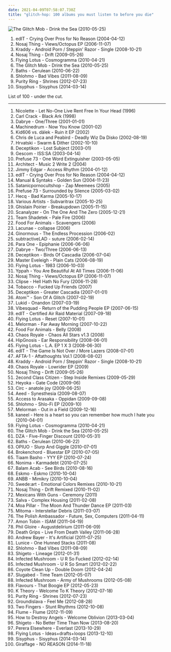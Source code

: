 ```yaml
---
date: 2021-04-09T07:58:07.730Z
title: "glitch-hop: 100 albums you must listen to before you die"
---
```

![The Glitch Mob - Drink the Sea (2010-05-25)](http://coverartarchive.org/release/76e5d7ce-8051-4bb4-8aac-f248a4834114/18402662166-500.jpg "The Glitch Mob - Drink the Sea (2010-05-25)")
<ol class="albums">
<li data-cover="http://coverartarchive.org/release/d38a0e2e-cf35-47ad-85ae-a87c4f321d3b/13298022685-500.jpg" data-tags="idm, glitch" role="button">edIT - Crying Over Pros for No Reason (2004-04-12)</li>
<li data-cover="http://coverartarchive.org/release/278756b2-edfe-48b6-b282-c42cbd3e3a13/2013202913-500.jpg" data-tags="instrumental, experimental, idm, glitch-hop" role="button">Nosaj Thing - Views/Octopus EP (2006-11-07)</li>
<li data-cover="http://coverartarchive.org/release/e1fdc581-6f03-46a1-ac5a-cc18dfff1374/5428348641-500.jpg" data-tags="glitch-hop" role="button">Kraddy - Android Porn / Steppin' Razor - Single (2008-10-21)</li>
<li data-cover="http://coverartarchive.org/release/d1b46266-0c14-4e82-856a-4ce9e900fa06/23064993362-500.jpg" data-tags="idm, glitch-hop, electronic, glitch" role="button">Nosaj Thing - Drift (2009-05-26)</li>
<li data-cover="http://coverartarchive.org/release/7369257e-2346-4fe6-8810-c92c409d6671/2454875002-500.jpg" data-tags="idm" role="button">Flying Lotus - Cosmogramma (2010-04-21)</li>
<li data-cover="http://coverartarchive.org/release/76e5d7ce-8051-4bb4-8aac-f248a4834114/18402662166-500.jpg" data-tags="glitch, electronic" role="button">The Glitch Mob - Drink the Sea (2010-05-25)</li>
<li data-cover="http://coverartarchive.org/release/5ddd6650-d435-447d-8679-98a63ddaf637/3944000674-500.jpg" data-tags="electronic, downtempo, idm" role="button">Baths - Cerulean (2010-06-22)</li>
<li data-cover="http://coverartarchive.org/release/b9e7127a-a18e-4b9e-8e9e-94f22d6d9b70/4524583924-500.jpg" data-tags="ambient, idm, wonky" role="button">Shlohmo - Bad Vibes (2011-08-09)</li>
<li data-cover="http://coverartarchive.org/release/3148628c-f648-45c0-95ea-b03dc0716e99/1568868601-500.jpg" data-tags="synthpop" role="button">Purity Ring - Shrines (2012-07-23)</li>
<li data-cover="http://coverartarchive.org/release/c21490e8-3d81-4ea2-96ca-16fac86d15af/6829541612-500.jpg" data-tags="electronic, experimental, glitch-hop, alternative hip-hop, pop rap, abstract hip-hop, glitch pop, experimental hip-hop, art pop, my gang 14" role="button">Sisyphus - Sisyphus (2014-03-14)</li>
</ol>
List of 100 - under the cut.
<!-- more -->

_________________

<ol class="albums">
<li data-cover="https://img.discogs.com/FZG88pztMI-YENbKM58XjoVvXJ0=/fit-in/600x594/filters:strip_icc():format(jpeg):mode_rgb():quality(90)/discogs-images/R-11567-1371762916-3450.jpeg.jpg" data-tags="trip-hop, downtempo, acid jazz, breakbeat, neo-soul, glitch pop, industrial pop, alec empire, techno pop, trip-pop, afropunk" role="button">
Nicolette - Let No-One Live Rent Free In Your Head (1996)
</li>
<li data-cover="http://coverartarchive.org/release/56f36b3c-f431-43be-af3f-4d5c78c21464/2542376630-500.jpg" data-tags="noise, hip-hop, trip-hop, dub, lo-fi, underground hip-hop, dub techno, breakbeat, illbient, dub-hop, abstract hip-hop, ambient noise, industrial dub" role="button">
Carl Crack - Black Ark (1998)
</li>
<li data-cover="http://coverartarchive.org/release/636bee35-a896-4f92-8c91-a7e0e9214d01/15679644873-500.jpg" data-tags="electronic" role="button">
Dabrye - One/Three (2001-01-01)
</li>
<li data-cover="https://via.placeholder.com/450" data-tags="idm, glitch-hop" role="button">
Machinedrum - Now You Know (2001-02)
</li>
<li data-cover="http://coverartarchive.org/release/f801bf56-ff1c-45a0-bcb9-3dded3c3a886/27853103993-500.jpg" data-tags="idm, glitch, broken beat, glitch-hop, breakbeat, abstract hip-hop, industrial hip-hop" role="button">
Kid606 vs. dälek - Ruin it EP (2002)
</li>
<li data-cover="https://via.placeholder.com/450" data-tags="electronic, glitch-hop" role="button">
Chris de Luca and Peabird - Deadly Wiz Da Disko (2002-08-19)
</li>
<li data-cover="https://img.discogs.com/y78u3qcaju4gdl_e2gkMTrUiqU0=/fit-in/600x595/filters:strip_icc():format(jpeg):mode_rgb():quality(90)/discogs-images/R-62379-1253974399.jpeg.jpg" data-tags="idm, electronica" role="button">
Hrvatski - Swarm & Dither (2002-10-10)
</li>
<li data-cover="https://img.discogs.com/2e1tPzpVQYRkRQ5ouHlaWK4KFHk=/fit-in/300x300/filters:strip_icc():format(jpeg):mode_rgb():quality(90)/discogs-images/R-100499-001.jpg.jpg" data-tags="electronic, downtempo" role="button">
Deceptikon - Lost Subject (2003-01)
</li>
<li data-cover="http://coverartarchive.org/release/3763ff11-de2c-4795-97a9-651dbf3f343c/27342355537-500.jpg" data-tags="idm, glitch" role="button">
Gescom - ISS:SA (2003-04-14)
</li>
<li data-cover="http://coverartarchive.org/release/3e859617-bdd3-4274-b305-431dbe031b54/2563481490-500.jpg" data-tags="electronic" role="button">
Prefuse 73 - One Word Extinguisher (2003-05-05)
</li>
<li data-cover="https://img.discogs.com/LhI27-nv04WlmGyIg61mJaVHZs4=/fit-in/600x600/filters:strip_icc():format(jpeg):mode_rgb():quality(90)/discogs-images/R-5136390-1385483570-9507.jpeg.jpg" data-tags="glitch-hop, instrumental hip-hop, vidmofavouritealbum" role="button">
Architect - Music 2 Write 2 (2004)
</li>
<li data-cover="https://img.discogs.com/vpDeegmwefBH43Zq2LLFdXn2-SA=/fit-in/480x480/filters:strip_icc():format(jpeg):mode_rgb():quality(90)/discogs-images/R-206336-1255448323.jpeg.jpg" data-tags="trip-hop, techno" role="button">
Jimmy Edgar - Access Rhythm (2004-01-12)
</li>
<li data-cover="http://coverartarchive.org/release/d38a0e2e-cf35-47ad-85ae-a87c4f321d3b/13298022685-500.jpg" data-tags="idm, glitch" role="button">
edIT - Crying Over Pros for No Reason (2004-04-12)
</li>
<li data-cover="https://img.discogs.com/39SURWf65o0dX8wuQAZD9Xs1ejs=/fit-in/600x600/filters:strip_icc():format(jpeg):mode_rgb():quality(90)/discogs-images/R-325746-1522551241-9734.jpeg.jpg" data-tags="chillout, ambient, experimental, easy listening, indietronica, shoegaze, abstract, idm, dreamy, dream pop, drone, glitch-hop, space pop, intellegent" role="button">
Manual & Syntaks - Golden Sun (2004-11-23)
</li>
<li data-cover="http://coverartarchive.org/release/8c488bff-329d-480b-a090-4719a727ff57/26556753364-500.jpg" data-tags="idm, broken beat, glitch-hop, mash-up, breakcore, glitch pop, mash pop, s: sound collage" role="button">
Satanicpornocultshop - Zap Meemees (2005)
</li>
<li data-cover="http://coverartarchive.org/release/2617e49c-afa6-4a3c-a753-60a2138797c4/2563521384-500.jpg" data-tags="hip hop, idm" role="button">
Prefuse 73 - Surrounded by Silence (2005-03-02)
</li>
<li data-cover="http://coverartarchive.org/release/082e463f-7ee1-44e1-9bb0-4a2b4c7efad7/6834704975-500.jpg" data-tags="idm" role="button">
Hecq - Bad Karma (2005-10-17)
</li>
<li data-cover="https://img.discogs.com/YWhTL89qO40kEZDvCJdhnicP0JI=/fit-in/300x300/filters:strip_icc():format(jpeg):mode_rgb():quality(90)/discogs-images/R-18162550-1617623871-6631.jpeg.jpg" data-tags="ambient, techno, minimal house, melodic, idm, glitch-hop, detroit techno, to download, tagged wrong, go deeper, glitch-hop glitch" role="button">
Various Artists - Subvaritrax (2005-10-25)
</li>
<li data-cover="https://img.discogs.com/udlNuu7s0hYRx69mVcyWFYaK5LM=/fit-in/300x298/filters:strip_icc():format(jpeg):mode_rgb():quality(90)/discogs-images/R-564773-1136848835.jpeg.jpg" data-tags="hip-hop" role="button">
Ghislain Poirier - Breakupdown (2005-11-15)
</li>
<li data-cover="https://img.discogs.com/xLhbPg96K-6tVTaMg-bnwBx9TWo=/fit-in/150x150/filters:strip_icc():format(jpeg):mode_rgb():quality(90)/discogs-images/R-807014-1160769489.jpeg.jpg" data-tags="noise, electronic, indie, industrial, idm, creative commons, noisecore, positron records, sister machine gun, christ analogue, esoteric electronica" role="button">
Scanalyzer - On The One And The Zero (2005-12-21)
</li>
<li data-cover="http://coverartarchive.org/release/5644d531-ab72-45f4-8d0f-1ad85a7fb1a1/14919661072-500.jpg" data-tags="grime" role="button">
Team Shadetek - Pale Fire (2006)
</li>
<li data-cover="https://img.discogs.com/xCpka6XAZ_Q0F-LgoTxo86EBKUg=/fit-in/150x150/filters:strip_icc():format(jpeg):mode_rgb():quality(90)/discogs-images/R-683917-1147465688.jpeg.jpg" data-tags="glitch-hop, industrial rap, experimental hip-hop, industrial hip-hop, industrial hip hop" role="button">
Food For Animals - Scavengers (2006)
</li>
<li data-cover="https://img.discogs.com/pojbUu55K4--Zm8NCvmX2H1cPFE=/fit-in/600x538/filters:strip_icc():format(jpeg):mode_rgb():quality(90)/discogs-images/R-952444-1184385092.jpeg.jpg" data-tags="glitch" role="button">
Lacunae - collapse (2006)
</li>
<li data-cover="http://coverartarchive.org/release/f41f6d5c-4c08-40b0-9e9e-d2d7157235c0/2221391729-500.jpg" data-tags="dubstep, downbeat, glitch, glitch-hop, dark ambient, forest music, hymen, downtempo idm" role="button">
Ginormous - The Endless Procession (2006-02)
</li>
<li data-cover="http://coverartarchive.org/release/2a8a4d34-3d15-45cf-9aab-185a9bbb1e35/16162130698-500.jpg" data-tags="electronic, ambient, n5md" role="button">
subtractiveLAD - suture (2006-02-14)
</li>
<li data-cover="https://img.discogs.com/Qwj3qNkyWdQfE-SUBJd5tkeRWRI=/fit-in/450x450/filters:strip_icc():format(jpeg):mode_rgb():quality(90)/discogs-images/R-683176-1147293853.jpeg.jpg" data-tags="electro" role="button">
Para One - Epiphanie (2006-06-06)
</li>
<li data-cover="http://coverartarchive.org/release/0c24b13e-60e1-4778-b23d-fb105f483eef/8153132876-500.jpg" data-tags="hip-hop, hip hop, experimental, ghostly international" role="button">
Dabrye - Two/Three (2006-06-13)
</li>
<li data-cover="https://img.discogs.com/ZEIMvolvC-Kbjh6oY02LWhpgvd8=/fit-in/500x451/filters:strip_icc():format(jpeg):mode_rgb():quality(90)/discogs-images/R-738517-1153718455.jpeg.jpg" data-tags="hip-hop, electronica, instrumental, downtempo, indietronica, idm, glitch-hop, remix, japan, merck, tour cd" role="button">
Deceptikon - Birds Of Cascadia (2006-07-04)
</li>
<li data-cover="https://img.discogs.com/TmTRJgtiK-V8yKBY3GeR9rqpFCo=/fit-in/200x199/filters:strip_icc():format(jpeg):mode_rgb():quality(90)/discogs-images/R-1003438-1182908884.jpeg.jpg" data-tags="idm, glitch, trip hop, mashup, jungle, glitch-hop, instrumental hip-hop, intelligent jungle, blip hop, wobbly, glitch hop, drill'n'bass, mind-melting, free music, glitch pop, wonky, free download, drill n bass, boom bap, bassy, bass music, mad-hop, glitchy electronica, wonk hop, weird electronica, avante-garde hip hop, freak hop, glitchy idm, i love technology always and forever, lab beats, gangsta glitch, glitchy jungle, lab beat, idm freak hop" role="button">
Master Eveleigh - Plain Cats (2006-08-19)
</li>
<li data-cover="http://coverartarchive.org/release/b4f4cd9a-a019-4bc8-8ced-2cbc10fac174/6263849322-500.jpg" data-tags="downtempo, instrumental hip-hop, electronic, idm, flipflow" role="button">
Flying Lotus - 1983 (2006-10-03)
</li>
<li data-cover="http://coverartarchive.org/release/e3f1378d-7dbd-49a9-afe0-0d6c0a4b6ccc/8131898956-500.jpg" data-tags="ninja tune" role="button">
Yppah - You Are Beautiful At All Times (2006-11-06)
</li>
<li data-cover="http://coverartarchive.org/release/278756b2-edfe-48b6-b282-c42cbd3e3a13/2013202913-500.jpg" data-tags="instrumental, experimental, idm, glitch-hop" role="button">
Nosaj Thing - Views/Octopus EP (2006-11-07)
</li>
<li data-cover="https://img.discogs.com/-XnFkV2hRHI2Iu3E3Kb1jH9Y0eM=/fit-in/600x600/filters:strip_icc():format(jpeg):mode_rgb():quality(90)/discogs-images/R-845159-1269046384.jpeg.jpg" data-tags="hip-hop, neptunes, rap" role="button">
Clipse - Hell Hath No Fury (2006-11-28)
</li>
<li data-cover="http://coverartarchive.org/release/29c864e5-28ca-3c24-af4d-21d8066c799a/16250073075-500.jpg" data-tags="electronic, electronica, anticon" role="button">
Tobacco - Fucked Up Friends (2007)
</li>
<li data-cover="https://img.discogs.com/e_Ob8YScqdgXyKgGS_hrY3okNwA=/fit-in/600x600/filters:strip_icc():format(jpeg):mode_rgb():quality(90)/discogs-images/R-894949-1292904322.jpeg.jpg" data-tags="hip-hop, electronic, instrumental" role="button">
Deceptikon - Greater Cascadia (2007-01-01)
</li>
<li data-cover="https://via.placeholder.com/450" data-tags="glitch-hop" role="button">
Atom™ - Son Of A Glitch (2007-02-19)
</li>
<li data-cover="https://img.discogs.com/dyedb5sSpFbhsxifxQ2D7cMtuYA=/fit-in/500x500/filters:strip_icc():format(jpeg):mode_rgb():quality(90)/discogs-images/R-913437-1172441581.jpeg.jpg" data-tags="instrumental hip hop" role="button">
Lukid - Onandon (2007-03-19)
</li>
<li data-cover="http://coverartarchive.org/release/cea77d89-2c19-43d4-b375-cac48fe55f65/11017655227-500.jpg" data-tags="dubstep, glitch-hop, breakbeat" role="button">
Vibesquad - Return of the Pudding People EP (2007-06-15)
</li>
<li data-cover="http://coverartarchive.org/release/c70c8b80-7d09-4825-a65f-0d7e51f04507/3281018006-500.jpg" data-tags="idm, glitch, glitch-hop" role="button">
edIT - Certified Air Raid Material (2007-09-18)
</li>
<li data-cover="http://coverartarchive.org/release/3ee323fc-3ebd-4958-af9f-1611700690c8/1414742832-500.jpg" data-tags="experimental" role="button">
Flying Lotus - Reset (2007-10-01)
</li>
<li data-cover="https://img.discogs.com/0Kq036vXFNU5Igzwd0Tb_Mr5mew=/fit-in/150x150/filters:strip_icc():format(jpeg):mode_rgb():quality(90)/discogs-images/R-1639018-1233851474.jpeg.jpg" data-tags="electronic, ambient, experimental, downtempo, idm" role="button">
Melorman - Far Away Morning (2007-10-22)
</li>
<li data-cover="https://img.discogs.com/SQ48WPcX26IpnYsWXnlCsgzD9-k=/fit-in/216x194/filters:strip_icc():format(jpeg):mode_rgb():quality(90)/discogs-images/R-1232757-1202492584.jpeg.jpg" data-tags="glitch-hop, industrial rap, experimental hip-hop, industrial hip-hop, industrial hip hop" role="button">
Food For Animals - Belly (2008)
</li>
<li data-cover="https://img.discogs.com/9gqjdJPDlX1Ei-O_rss9aR0c2DA=/fit-in/600x600/filters:strip_icc():format(jpeg):mode_rgb():quality(90)/discogs-images/R-8699049-1466863537-1089.jpeg.jpg" data-tags="hip-hop, pop, glitch-hop, crunk, rnb, breakcore, experimental hip-hop, industrial hip-hop, noise-hop, avant-hop, death-hop" role="button">
Chaos Royale - Chaos All Stars v1.3 (2008)
</li>
<li data-cover="https://img.discogs.com/33G0iVnkkf8-Fr7uVN6ERsoIWfU=/fit-in/500x500/filters:strip_icc():format(jpeg):mode_rgb():quality(90)/discogs-images/R-1419403-1362125622-1208.jpeg.jpg" data-tags="hip-hop, trip-hop, glitch-hop" role="button">
HipGnosis - Ear Responsibility (2008-06-01)
</li>
<li data-cover="http://coverartarchive.org/release/b598b6e8-7a63-4baf-9a0a-a2786ec59487/1414726260-500.jpg" data-tags="idm" role="button">
Flying Lotus - L.A. EP 1 X 3 (2008-06-30)
</li>
<li data-cover="http://coverartarchive.org/release/b533d037-d20c-4964-91e7-bed3bbe8d250/10497390895-500.jpg" data-tags="hip hop, idm, glitch, glitch-hop" role="button">
edIT - The Game Is Not Over / More Lazers (2008-07-01)
</li>
<li data-cover="https://img.discogs.com/9cPtN4Do9wAnF_22EIDMZDUA-R0=/fit-in/300x300/filters:strip_icc():format(jpeg):mode_rgb():quality(90)/discogs-images/R-1423048-1218462206.jpeg.jpg" data-tags="trip-hop, instrumental, instrumental hip-hop" role="button">
AFTA-1 - Aftathoughts Vol.1 (2008-08-02)
</li>
<li data-cover="http://coverartarchive.org/release/e1fdc581-6f03-46a1-ac5a-cc18dfff1374/5428348641-500.jpg" data-tags="glitch-hop" role="button">
Kraddy - Android Porn / Steppin' Razor - Single (2008-10-21)
</li>
<li data-cover="https://img.discogs.com/dbrBROJKwGJb0KNkbYM3PF5sg0Y=/fit-in/600x600/filters:strip_icc():format(jpeg):mode_rgb():quality(90)/discogs-images/R-2239995-1271711522.jpeg.jpg" data-tags="hip-hop, glitch-hop, gangsta rap, illbient, gangsta, experimental hip-hop, gangster rap, industrial hip-hop, noise-hop, avant-hop, death-hop" role="button">
Chaos Royale - Lowrider EP (2009)
</li>
<li data-cover="http://coverartarchive.org/release/d1b46266-0c14-4e82-856a-4ce9e900fa06/23064993362-500.jpg" data-tags="idm, glitch-hop, electronic, glitch" role="button">
Nosaj Thing - Drift (2009-05-26)
</li>
<li data-cover="http://coverartarchive.org/release/bcf9ccd7-f90a-437b-b812-d83223d29b3a/4189319324-500.jpg" data-tags="electronica, idm, glitch, instrumental hip-hop, beats, headz" role="button">
2econd Class Citizen - Step Inside Remixes (2009-05-29)
</li>
<li data-cover="https://img.discogs.com/XgPVeODzgQb3wTOt0d98sDv89Mk=/fit-in/360x360/filters:strip_icc():format(jpeg):mode_rgb():quality(90)/discogs-images/R-1825046-1245989547.jpeg.jpg" data-tags="dubstep" role="button">
Heyoka - Gate Code (2009-06)
</li>
<li data-cover="http://coverartarchive.org/release/b4ab2162-78b0-4e36-a3d6-f78215aaa3b3/1202817416-500.jpg" data-tags="electronica, electro, glitch, glitch-hop, jamendo, cc music" role="button">
Circ - anatole joy (2009-06-25)
</li>
<li data-cover="http://coverartarchive.org/release/78e2523d-ac84-4105-bc77-44588c85145e/2829233120-500.jpg" data-tags="instrumental" role="button">
Aeed - Synesthesia (2009-08-07)
</li>
<li data-cover="http://coverartarchive.org/release/1bd7effe-c376-442c-8b1d-a041f6d628f6/5962172814-500.jpg" data-tags="idm" role="button">
Access to Arasaka - Oppidan (2009-09-08)
</li>
<li data-cover="http://coverartarchive.org/release/4ea83848-98c4-46e9-ada2-219c5044eaa0/24588619185-500.jpg" data-tags="instrumental, experimental, idm, glitch, broken beat, glitch-hop, chillwave, chilwave" role="button">
Shlohmo - Shlo-Fi EP (2009-10)
</li>
<li data-cover="http://coverartarchive.org/release/107a9449-948a-44a9-be34-145e202241fc/20975095628-500.jpg" data-tags="electronic, ambient, experimental, down tempo, downtempo, calm, idm, glitch-hop, sky, cloud, field, want to buy, symbolic interaction" role="button">
Melorman - Out in a Field (2009-12-16)
</li>
<li data-cover="http://coverartarchive.org/release/bb6d53cc-4291-419d-8c57-a1c58d874cd0/8300831562-500.jpg" data-tags="french, ambient, idm, glitch-hop, folktronica, ballad, demoscene, melodica, toytronic" role="button">
kaneel - Here is a heart so you can remember how much I hate you (2010-04-01)
</li>
<li data-cover="http://coverartarchive.org/release/7369257e-2346-4fe6-8810-c92c409d6671/2454875002-500.jpg" data-tags="idm" role="button">
Flying Lotus - Cosmogramma (2010-04-21)
</li>
<li data-cover="http://coverartarchive.org/release/76e5d7ce-8051-4bb4-8aac-f248a4834114/18402662166-500.jpg" data-tags="glitch, electronic" role="button">
The Glitch Mob - Drink the Sea (2010-05-25)
</li>
<li data-cover="http://coverartarchive.org/release/736ec234-710d-421f-9f07-a495d7964c20/24588630552-500.jpg" data-tags="experimental, idm, bass music" role="button">
DZA - Five-Finger Discount (2010-05-31)
</li>
<li data-cover="http://coverartarchive.org/release/5ddd6650-d435-447d-8679-98a63ddaf637/3944000674-500.jpg" data-tags="electronic, downtempo, idm" role="button">
Baths - Cerulean (2010-06-22)
</li>
<li data-cover="http://coverartarchive.org/release/ed08e6b3-1c4a-4441-a1c1-d111f477d2a4/7741978584-500.jpg" data-tags="glitch" role="button">
OPIUO - Slurp And Giggle (2010-07-01)
</li>
<li data-cover="https://img.discogs.com/liZguu2EarG7bmQ2Y-3QiwuNX38=/fit-in/600x600/filters:strip_icc():format(jpeg):mode_rgb():quality(90)/discogs-images/R-2343542-1278534537.jpeg.jpg" data-tags="dubstep, glitch-hop, wonky" role="button">
Brokenchord - Bluestar EP (2010-07-05)
</li>
<li data-cover="http://coverartarchive.org/release/39b51459-8c38-4fd5-82c1-19f9b1f987d0/8898093298-500.jpg" data-tags="witch house" role="button">
Tiaam Basho - YYY EP (2010-07-24)
</li>
<li data-cover="https://img.discogs.com/9E1XqSwwVUW1Q8Na0krhGnDN7ZM=/fit-in/600x600/filters:strip_icc():format(jpeg):mode_rgb():quality(90)/discogs-images/R-2369109-1279998205.jpeg.jpg" data-tags="electronica, ambient, experimental, idm, glitch, glitch-hop, pegasus core" role="button">
Nonima - Karmadebt (2010-07-25)
</li>
<li data-cover="https://img.discogs.com/GD9AL-kV5ex5f4e-0Hg9Bn8ObY0=/fit-in/600x606/filters:strip_icc():format(jpeg):mode_rgb():quality(90)/discogs-images/R-2395663-1583879733-7591.jpeg.jpg" data-tags="witch house" role="button">
Balam Acab - See Birds (2010-08-16)
</li>
<li data-cover="http://coverartarchive.org/release/950b3c72-e447-4b73-968a-a42fb4cd2aa1/3410361482-500.jpg" data-tags="glitch, downtempo" role="button">
Eskmo - Eskmo (2010-10-04)
</li>
<li data-cover="http://coverartarchive.org/release/81097b5b-7412-4de5-b2ce-cb008c8a7ed1/17882892253-500.jpg" data-tags="experimental" role="button">
ANBB - Mimikry (2010-10-04)
</li>
<li data-cover="http://coverartarchive.org/release/9fb40cac-33ba-4be1-bb73-51ce725511f3/8992623491-500.jpg" data-tags="electronic, hip-hop, glitch-hop, wonky" role="button">
Swede:art - Emotional Colors Remixes (2010-10-21)
</li>
<li data-cover="http://coverartarchive.org/release/bad9d791-d7a2-4ce9-ad67-3aec48f1b070/4058329832-500.jpg" data-tags="idm, electronic, glitch" role="button">
Nosaj Thing - Drift Remixed (2010-11-02)
</li>
<li data-cover="http://coverartarchive.org/release/537e0998-6fca-410b-9d8f-0647eb00518d/3557262804-500.jpg" data-tags="hip hop, experimental, glitch, glitch-hop, cumbia, future garage" role="button">
Mexicans With Guns - Ceremony (2011)
</li>
<li data-cover="https://img.discogs.com/MAY09g0CdSVsfUKvfT-fLzp2hig=/fit-in/600x600/filters:strip_icc():format(jpeg):mode_rgb():quality(90)/discogs-images/R-2711342-1364257961-2576.jpeg.jpg" data-tags="house, glitch, glitch-hop, synth-pop" role="button">
Salva - Complex Housing (2011-02-08)
</li>
<li data-cover="https://img.discogs.com/6mZujC03yn949XtQGvehzlYMdgM=/fit-in/600x600/filters:strip_icc():format(jpeg):mode_rgb():quality(90)/discogs-images/R-2801924-1329813466.jpeg.jpg" data-tags="instrumental, experimental, abstract, glitch-hop" role="button">
Moa Pillar - The Moon And Thunder Dance EP (2011-03)
</li>
<li data-cover="https://img.discogs.com/shRNjvS4E4e4ltBDD49o6Kg3u9c=/fit-in/600x600/filters:strip_icc():format(jpeg):mode_rgb():quality(90)/discogs-images/R-2751271-1518193977-6532.jpeg.jpg" data-tags="ambient, experimental, idm, glitch, glitch-hop, section 27, pegasus core" role="button">
Mitoma - Interstellar Debris (2011-03-07)
</li>
<li data-cover="https://img.discogs.com/Q4TBnhRlmd3_eQXG_u5FV2t5q6w=/fit-in/600x600/filters:strip_icc():format(jpeg):mode_rgb():quality(90)/discogs-images/R-3517910-1333617070.jpeg.jpg" data-tags="electro, glitch, glitch-hop" role="button">
The Polish Ambassador - Future, Sex, Computers (2011-04-11)
</li>
<li data-cover="http://coverartarchive.org/release/d3264e30-5a8f-4522-a8e3-41afa62846fd/7923895295-500.jpg" data-tags="experimental, electronic, dubstep" role="button">
Amon Tobin - ISAM (2011-04-19)
</li>
<li data-cover="https://via.placeholder.com/450" data-tags="electronic, glitch, experimental, glitch-hop, glitch hop, indie-electronic" role="button">
Phil Gloire - Augustdelirium (2011-06-09)
</li>
<li data-cover="http://coverartarchive.org/release/04b89d7e-b910-4def-9c9b-cd2643c796b2/12059655442-500.jpg" data-tags="glitch-hop, experimental hip-hop" role="button">
Death Grips - Live From Death Valley (2011-06-28)
</li>
<li data-cover="http://coverartarchive.org/release/d8c63fdf-28ea-47a3-be5e-c20f6f2f858c/10178789502-500.jpg" data-tags="electronic, progressive house" role="button">
Andrew Bayer - It's Artificial (2011-07-25)
</li>
<li data-cover="https://img.discogs.com/i5kONTRaVKOqZeHPeUdacQmlSys=/fit-in/600x600/filters:strip_icc():format(jpeg):mode_rgb():quality(90)/discogs-images/R-3056493-1316262878.jpeg.jpg" data-tags="glitch-hop" role="button">
Lunice - One Hunned Stacks (2011-08)
</li>
<li data-cover="http://coverartarchive.org/release/b9e7127a-a18e-4b9e-8e9e-94f22d6d9b70/4524583924-500.jpg" data-tags="ambient, idm, wonky" role="button">
Shlohmo - Bad Vibes (2011-08-09)
</li>
<li data-cover="http://coverartarchive.org/release/aa421493-e74d-4314-9ba6-4c965d0eddec/8156465206-500.jpg" data-tags="ambient" role="button">
Shigeto - Lineage (2012-01-31)
</li>
<li data-cover="http://coverartarchive.org/release/2958b31b-a549-4ed6-afa1-1214fd92cc69/12984343219-500.jpg" data-tags="dubstep, electro" role="button">
Infected Mushroom - U R So Fucked (2012-02-14)
</li>
<li data-cover="http://coverartarchive.org/release/a731609a-ff9f-4bd0-acfc-64af8c8ec994/12984375507-500.jpg" data-tags="dubstep" role="button">
Infected Mushroom - U R So Smart (2012-02-22)
</li>
<li data-cover="https://img.discogs.com/JKsvRXXz-Eqy7ERJ0BvBtjv_HR8=/fit-in/500x800/filters:strip_icc():format(jpeg):mode_rgb():quality(90)/discogs-images/R-3553691-1335039641.jpeg.jpg" data-tags="experimental, downtempo, idm, psychedelic, dreamy, atmospheric, dream pop, glitch-hop, relaxing, chillwave, ambient house" role="button">
Coyote Clean Up - Double Doom (2012-04-24)
</li>
<li data-cover="http://coverartarchive.org/release/cdafdfa1-c1da-490d-8de0-d3cdc84f3115/1071476638-500.jpg" data-tags="electronic, ninja tune" role="button">
Slugabed - Time Team (2012-05-07)
</li>
<li data-cover="http://coverartarchive.org/release/24187665-87de-40eb-82db-ad38b6ca1566/1078624918-500.jpg" data-tags="electronic, dubstep, electro" role="button">
Infected Mushroom - Army of Mushrooms (2012-05-08)
</li>
<li data-cover="http://coverartarchive.org/release/cc220ffa-35f5-4089-9326-7cbd4a7ad3f7/5429340084-500.jpg" data-tags="glitch-hop, glitch hop" role="button">
Flavours - That Boogie EP (2012-05-23)
</li>
<li data-cover="https://img.discogs.com/dLVZmFfo3doQTuXOzfM43xJgl-s=/fit-in/500x500/filters:strip_icc():format(jpeg):mode_rgb():quality(90)/discogs-images/R-7094966-1433604524-4934.jpeg.jpg" data-tags="electronic, glitch-hop, breakbeat, glitch hop" role="button">
K Theory - Welcome To K Theory (2012-07-18)
</li>
<li data-cover="http://coverartarchive.org/release/3148628c-f648-45c0-95ea-b03dc0716e99/1568868601-500.jpg" data-tags="synthpop" role="button">
Purity Ring - Shrines (2012-07-23)
</li>
<li data-cover="http://coverartarchive.org/release/5e7e2495-b424-4c11-bb65-7d5c9093878e/3537787498-500.jpg" data-tags="experimental, downtempo, idm, glitch-hop, title is imperative" role="button">
Groundislava - Feel Me (2012-08-28)
</li>
<li data-cover="https://img.discogs.com/P7fJyenTcCNPcYnDEQGfRqqVff4=/fit-in/600x600/filters:strip_icc():format(jpeg):mode_rgb():quality(90)/discogs-images/R-3883393-1348867217-4288.jpeg.jpg" data-tags="electronic, idm, glitch" role="button">
Two Fingers - Stunt Rhythms (2012-10-08)
</li>
<li data-cover="http://coverartarchive.org/release/9a700029-ee4e-442b-89fc-7d408edf9983/13521412902-500.jpg" data-tags="electronic" role="button">
Flume - Flume (2012-11-09)
</li>
<li data-cover="http://coverartarchive.org/release/1cc16d20-60ae-4e40-858a-4114a59862c4/4784001856-500.jpg" data-tags="industrial" role="button">
How to Destroy Angels - Welcome Oblivion (2013-03-04)
</li>
<li data-cover="http://coverartarchive.org/release/142942c3-66c2-4bc1-9465-890da8242e75/4517402719-500.jpg" data-tags="idm, downtempo" role="button">
Shigeto - No Better Time Than Now (2013-08-20)
</li>
<li data-cover="https://img.discogs.com/674z70vP3kLfP6RpueryhxHu9_A=/fit-in/600x600/filters:strip_icc():format(jpeg):mode_rgb():quality(90)/discogs-images/R-5046788-1383054395-8774.jpeg.jpg" data-tags="glitch-hop, indie folk, art pop, afrotronica, vapor wave" role="button">
Perera Elsewhere - Everlast (2013-10-29)
</li>
<li data-cover="http://coverartarchive.org/release/4e9b2934-ceb2-49b2-bd57-13f10491fefb/6766289257-500.jpg" data-tags="electronic, experimental" role="button">
Flying Lotus - Ideas+drafts+loops (2013-12-10)
</li>
<li data-cover="http://coverartarchive.org/release/c21490e8-3d81-4ea2-96ca-16fac86d15af/6829541612-500.jpg" data-tags="electronic, experimental, glitch-hop, alternative hip-hop, pop rap, abstract hip-hop, glitch pop, experimental hip-hop, art pop, my gang 14" role="button">
Sisyphus - Sisyphus (2014-03-14)
</li>
<li data-cover="http://coverartarchive.org/release/5a1a1bad-2b26-4a77-afda-db20997eb58a/13298046260-500.jpg" data-tags="electronica, glitch-hop, beats, chillwave, intellegent hip-hop" role="button">
Giraffage - NO REASON (2014-11-18)
</li>
</ol>